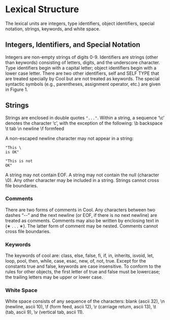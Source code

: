# Lexical Structure

The lexical units are integers, type identifiers, object identifiers, special notation, strings, keywords, and white space.

## Integers, Identifiers, and Special Notation

Integers are non-empty strings of digits 0-9. 
Identifiers are strings (other than keywords) consisting of letters, digits, and the underscore character. 
Type identifiers begin with a capital letter; object identifiers begin with a lower case letter. There are two other identifiers, self and SELF TYPE that are treated specially by Cool but are not treated as keywords. The special syntactic symbols (e.g., parentheses, assignment operator, etc.) are given in Figure 1.

## Strings

Strings are enclosed in double quotes ```"..."```. 
Within a string, a sequence ‘\c’ denotes the character ‘c’, with the exception of the following:
\b backspace \t tab
\n newline \f formfeed

A non-escaped newline character may not appear in a string:
```
"This \
is OK"
``` 
```
"This is not
OK"
```
A string may not contain EOF. 
A string may not contain the null (character \0). 
Any other character may be included in a string. Strings cannot cross file boundaries.

###  Comments

There are two forms of comments in Cool. Any characters between two dashes “--” and the next newline (or EOF, if there is no next newline) are treated as comments. Comments may also be written by enclosing text in (∗ . . . ∗). The latter form of comment may be nested. Comments cannot cross file boundaries.

### Keywords

The keywords of cool are: class, else, false, fi, if, in, inherits, isvoid, let, loop, pool, then, while, case, esac, new, of, not, true. Except for the constants true and false, keywords are case insensitive. To conform to the rules for other objects, the first letter of true and false must be lowercase; the trailing letters may be upper or lower case.

### White Space

White space consists of any sequence of the characters: blank (ascii 32), \n (newline, ascii 10), \f (form feed, ascii 12), \r (carriage return, ascii 13), \t (tab, ascii 9), \v (vertical tab, ascii 11).



